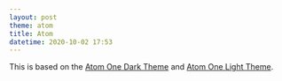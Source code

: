 ```yaml
---
layout: post
theme: atom
title: Atom
datetime: 2020-10-02 17:53
---
```


This is based on the [Atom One Dark Theme](https://marketplace.visualstudio.com/items?itemName=akamud.vscode-theme-onedark) and [Atom One Light Theme](https://github.com/akamud/vscode-theme-onelight).
